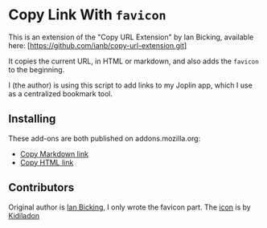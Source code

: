 # Copy Link With `favicon`

This is an extension of the "Copy URL Extension" by Ian Bicking, available here:
[https://github.com/ianb/copy-url-extension.git]

It copies the current URL, in HTML or markdown, and also adds the `favicon` to the beginning.

I (the author) is using this script to add links to my Joplin app, which I use as a centralized bookmark tool.

## Installing

These add-ons are both published on addons.mozilla.org:

* [Copy Markdown link](https://addons.mozilla.org/en-US/firefox/addon/copy-markdown-link/)
* [Copy HTML link](https://addons.mozilla.org/en-US/firefox/addon/copy-html-link/)

## Contributors

Original author is [Ian Bicking](https://github.com/ianb/), I only wrote the favicon part.
The [icon](https://thenounproject.com/search/?q=link&i=1480779) is by [Kidiladon](https://thenounproject.com/kidilandon)
